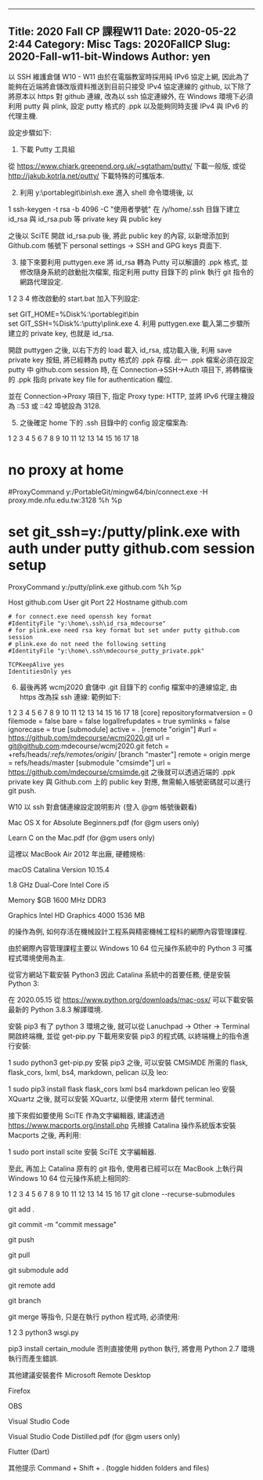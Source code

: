 ---
Title: 2020 Fall CP 課程W11
Date: 2020-05-22 2:44
Category: Misc
Tags: 2020FallCP
Slug: 2020-Fall-w11-bit-Windows
Author: yen
----
以 SSH 維護倉儲
W10 - W11
由於在電腦教室時採用純 IPv6 協定上網, 因此為了能夠在近端將倉儲改版資料推送到目前只接受 IPv4 協定連線的 github, 以下除了將原本以 https 對 github 連線, 改為以 ssh 協定連線外, 在 Windows 環境下必須利用 putty 與 plink, 設定 putty 格式的 .ppk 以及能夠同時支援 IPv4 與 IPv6 的代理主機.

設定步驟如下:

1. 下載 Putty 工具組

從 https://www.chiark.greenend.org.uk/~sgtatham/putty/ 下載一般版, 或從 http://jakub.kotrla.net/putty/ 下載特殊的可攜版本.

2. 利用 y:\portablegit\bin\sh.exe 進入 shell 命令環境後, 以 

1
ssh-keygen -t rsa -b 4096 -C "使用者學號"
在 /y/home/.ssh 目錄下建立 id_rsa 與 id_rsa.pub 等 private key 與 public key

之後以 SciTE 開啟 id_rsa.pub 後, 將此 public key 的內容, 以新增添加到 Github.com 帳號下 personal settings -> SSH and GPG keys 頁面下.

3. 接下來要利用 puttygen.exe 將 id_rsa 轉為 Putty 可以解讀的 .ppk 格式, 並修改隨身系統的啟動批次檔案, 指定利用 putty 目錄下的 plink 執行 git 指令的網路代理設定.

1
2
3
4
修改啟動的 start.bat 加入下列設定:
 
set GIT_HOME=%Disk%:\portablegit\bin\
set GIT_SSH=%Disk%:\putty\plink.exe
4. 利用 puttygen.exe 載入第二步驟所建立的 private key, 也就是 id_rsa.

開啟 puttygen 之後, 以右下方的 load 載入 id_rsa, 成功載入後, 利用 save private key 按鈕, 將已經轉為 putty 格式的 .ppk 存檔. 此一 .ppk 檔案必須在設定 putty 中 github.com session 時, 在 Connection->SSH->Auth 項目下, 將轉檔後的 .ppk 指向 private key file for authentication 欄位. 

並在 Connection->Proxy 項目下, 指定 Proxy type: HTTP, 並將 IPv6 代理主機設為 ::53 或 ::42 埠號設為 3128.

5. 之後確定 home 下的 .ssh 目錄中的 config 設定檔案為:

1
2
3
4
5
6
7
8
9
10
11
12
13
14
15
16
17
18
# no proxy at home
#ProxyCommand y:/PortableGit/mingw64/bin/connect.exe -H proxy.mde.nfu.edu.tw:3128 %h %p
# set git_ssh=y:/putty/plink.exe with auth under putty github.com session setup
ProxyCommand y:/putty/plink.exe github.com %h %p
  
Host github.com
    User git
    Port 22
    Hostname github.com
     
    # for connect.exe need openssh key format
    #IdentityFile "y:\home\.ssh\id_rsa_mdecourse"
    # for plink.exe need rsa key format but set under putty github.com session
    # plink.exe do not need the following setting
    #IdentityFile "y:\home\.ssh\mdecourse_putty_private.ppk"
  
    TCPKeepAlive yes
    IdentitiesOnly yes
6. 最後再將 wcmj2020 倉儲中 .git 目錄下的 config 檔案中的連線協定, 由 https 改為採 ssh 連線: 範例如下:

1
2
3
4
5
6
7
8
9
10
11
12
13
14
15
16
17
18
[core]
    repositoryformatversion = 0
    filemode = false
    bare = false
    logallrefupdates = true
    symlinks = false
    ignorecase = true
[submodule]
    active = .
[remote "origin"]
    #url = https://github.com/mdecourse/wcmj2020.git
    url = git@github.com:mdecourse/wcmj2020.git
    fetch = +refs/heads/*:refs/remotes/origin/*
[branch "master"]
    remote = origin
    merge = refs/heads/master
[submodule "cmsimde"]
    url = https://github.com/mdecourse/cmsimde.git
之後就可以透過近端的 .ppk private key 與 Github.com 上的 public key 對應, 無需輸入帳號密碼就可以進行 git push.

W10 以 ssh 對倉儲連線設定說明影片 (登入 @gm 帳號後觀看)



<!-- PELICAN_END_SUMMARY -->

Mac OS X for Absolute Beginners.pdf (for @gm users only)

Learn C on the Mac.pdf (for @gm users only)

這裡以 MacBook Air 2012 年出廠, 硬體規格:

macOS Catalina Version 10.15.4

1.8 GHz Dual-Core Intel Core i5

Memory $GB 1600 MHz DDR3

Graphics Intel HD Graphics 4000 1536 MB

的操作為例, 如何存活在機械設計工程系與精密機械工程科的網際內容管理課程.

由於網際內容管理課程主要以 Ｗindows 10 64 位元操作系統中的 Python 3 可攜程式環境使用為主.

從官方網站下載安裝 Python3
因此 Catalina 系統中的首要任務, 便是安裝 Python 3:

在 2020.05.15 從 https://www.python.org/downloads/mac-osx/ 可以下載安裝最新的 Python 3.8.3 解譯環境.

安裝 pip3
有了 python 3 環境之後, 就可以從 Lanuchpad -> Other -> Terminal 開啟終端機, 並從 get-pip.py 下載用來安裝 pip3 的程式碼, 以終端機上的指令進行安裝:

1
sudo python3 get-pip.py
安裝 pip3 之後, 可以安裝 CMSiMDE 所需的 flask, flask_cors, lxml, bs4, markdown, pelican 以及 leo:

1
sudo pip3 install flask flask_cors lxml bs4 markdown pelican leo
安裝 XQuartz
之後, 就可以安裝 XQuartz, 以便使用 xterm 替代 terminal.

接下來假如要使用 SciTE 作為文字編輯器, 建議透過 https://www.macports.org/install.php  先根據 Catalina 操作系統版本安裝 Macports 之後, 再利用:

1
sudo port install scite
安裝 SciTE 文字編輯器.

至此, 再加上 Catalina 原有的 git 指令, 使用者已經可以在 MacBook 上執行與 Windows 10 64 位元操作系統上相同的:

1
2
3
4
5
6
7
8
9
10
11
12
13
14
15
16
17
git clone --recurse-submodules
 
git add .
 
git commit -m "commit message"
 
git push
 
git pull
 
git submodule add
 
git remote add
 
git branch
 
git merge
等指令, 只是在執行 python 程式時, 必須使用:

1
2
3
python3 wsgi.py
 
pip3 install certain_module
否則直接使用 python 執行, 將會用 Python 2.7 環境執行而產生錯誤.

其他建議安裝套件
Microsoft Remote Desktop

Firefox

OBS

Visual Studio Code

Visual Studio Code Distilled.pdf (for @gm users only)

Flutter (Dart)

其他提示
Command + Shift + . (toggle hidden folders and files)


